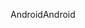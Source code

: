 <span data-ttu-id="422f6-101">Android</span><span class="sxs-lookup"><span data-stu-id="422f6-101">Android</span></span>